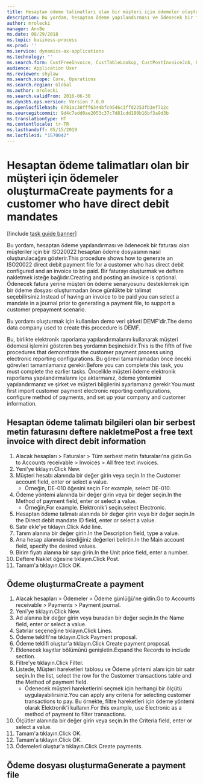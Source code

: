 ```yaml
---
title: Hesaptan ödeme talimatları olan bir müşteri için ödemeler oluşturma
description: Bu yordam, hesaptan ödeme yapılandırması ve ödenecek bir faturası olan müşteriler için bir ISO20022 hesaptan ödeme dosyasının nasıl oluşturulacağını gösterir.
author: mrolecki
manager: AnnBe
ms.date: 08/29/2018
ms.topic: business-process
ms.prod: ''
ms.service: dynamics-ax-applications
ms.technology: ''
ms.search.form: CustFreeInvoice, CustTableLookup, CustPostInvoiceJob, LedgerJournalTable, LedgerJournalTransCustPaym, SysQueryForm, CustPaymProposalEdit, BankAccountTableLookUp
audience: Application User
ms.reviewer: shylaw
ms.search.scope: Core, Operations
ms.search.region: Global
ms.author: mrolecki
ms.search.validFrom: 2016-06-30
ms.dyn365.ops.version: Version 7.0.0
ms.openlocfilehash: 6781ac38fff6344bfc9546c3ffd2253fb3ef712c
ms.sourcegitcommit: 9d4c7edd0ae2053c37c7d81cdd180b16bf3a9d3b
ms.translationtype: HT
ms.contentlocale: tr-TR
ms.lasthandoff: 05/15/2019
ms.locfileid: "1570042"
---
```

# <a name="create-payments-for-a-customer-who-have-direct-debit-mandates"></a><span data-ttu-id="34f1b-103">Hesaptan ödeme talimatları olan bir müşteri için ödemeler oluşturma</span><span class="sxs-lookup"><span data-stu-id="34f1b-103">Create payments for a customer who have direct debit mandates</span></span>

[!include [task guide banner](../../includes/task-guide-banner.md)]

<span data-ttu-id="34f1b-104">Bu yordam, hesaptan ödeme yapılandırması ve ödenecek bir faturası olan müşteriler için bir ISO20022 hesaptan ödeme dosyasının nasıl oluşturulacağını gösterir.</span><span class="sxs-lookup"><span data-stu-id="34f1b-104">This procedure shows how to generate an ISO20022 direct debit payment file for a customer who has direct debit configured and an invoice to be paid.</span></span> <span data-ttu-id="34f1b-105">Bir faturayı oluşturmak ve deftere nakletmek isteğe bağlıdır.</span><span class="sxs-lookup"><span data-stu-id="34f1b-105">Creating and posting an invoice is optional.</span></span> <span data-ttu-id="34f1b-106">Ödenecek fatura yerine müşteri ön ödeme senaryosunu desteklemek için bir ödeme dosyası oluşturmadan önce günlükte bir talimat seçebilirsiniz.</span><span class="sxs-lookup"><span data-stu-id="34f1b-106">Instead of having an invoice to be paid you can select a mandate in a journal prior to generating a payment file, to support a customer prepayment scenario.</span></span>



<span data-ttu-id="34f1b-107">Bu yordamı oluşturmak için kullanılan demo veri şirketi DEMF'dir.</span><span class="sxs-lookup"><span data-stu-id="34f1b-107">The demo data company used to create this procedure is DEMF.</span></span>



<span data-ttu-id="34f1b-108">Bu, birlikte elektronik raporlama yapılandırmalarını kullanarak müşteri ödemesi işlemini gösteren beş yordamın beşincisidir.</span><span class="sxs-lookup"><span data-stu-id="34f1b-108">This is the fifth of five procedures that demonstrate the customer payment process using electronic reporting configurations.</span></span> <span data-ttu-id="34f1b-109">Bu görevi tamamlamadan önce önceki görevleri tamamlamanız gerekir.</span><span class="sxs-lookup"><span data-stu-id="34f1b-109">Before you can complete this task, you must complete the earlier tasks.</span></span> <span data-ttu-id="34f1b-110">Öncelikle müşteri ödeme elektronik raporlama yapılandırmalarını içe aktarmanız, ödeme yöntemini yapılandırmanız ve şirket ve müşteri bilgilerini ayarlamanız gerekir.</span><span class="sxs-lookup"><span data-stu-id="34f1b-110">You must first import customer payment electronic reporting configurations, configure method of payments, and set up your company and customer information.</span></span> 


## <a name="post-a-free-text-invoice-with-direct-debit-information"></a><span data-ttu-id="34f1b-111">Hesaptan ödeme talimatı bilgileri olan bir serbest metin faturasını deftere nakletme</span><span class="sxs-lookup"><span data-stu-id="34f1b-111">Post a free text invoice with direct debit information</span></span>
1. <span data-ttu-id="34f1b-112">Alacak hesapları > Faturalar > Tüm serbest metin faturaları'na gidin.</span><span class="sxs-lookup"><span data-stu-id="34f1b-112">Go to Accounts receivable > Invoices > All free text invoices.</span></span>
2. <span data-ttu-id="34f1b-113">Yeni'ye tıklayın.</span><span class="sxs-lookup"><span data-stu-id="34f1b-113">Click New.</span></span>
3. <span data-ttu-id="34f1b-114">Müşteri hesabı alanında bir değer girin veya seçin.</span><span class="sxs-lookup"><span data-stu-id="34f1b-114">In the Customer account field, enter or select a value.</span></span>
    * <span data-ttu-id="34f1b-115">Örneğin, DE-010 öğesini seçin.</span><span class="sxs-lookup"><span data-stu-id="34f1b-115">For example, select DE-010.</span></span>  
4. <span data-ttu-id="34f1b-116">Ödeme yöntemi alanında bir değer girin veya bir değer seçin.</span><span class="sxs-lookup"><span data-stu-id="34f1b-116">In the Method of payment field, enter or select a value.</span></span>
    * <span data-ttu-id="34f1b-117">Örneğin,</span><span class="sxs-lookup"><span data-stu-id="34f1b-117">For example.</span></span> <span data-ttu-id="34f1b-118">Elektronik'i seçin.</span><span class="sxs-lookup"><span data-stu-id="34f1b-118">select Electronic.</span></span>  
5. <span data-ttu-id="34f1b-119">Hesaptan ödeme talimatı alanında bir değer girin veya bir değer seçin.</span><span class="sxs-lookup"><span data-stu-id="34f1b-119">In the Direct debit mandate ID field, enter or select a value.</span></span>
6. <span data-ttu-id="34f1b-120">Satır ekle'ye tıklayın.</span><span class="sxs-lookup"><span data-stu-id="34f1b-120">Click Add line.</span></span>
7. <span data-ttu-id="34f1b-121">Tanım alanına bir değer girin.</span><span class="sxs-lookup"><span data-stu-id="34f1b-121">In the Description field, type a value.</span></span>
8. <span data-ttu-id="34f1b-122">Ana hesap alanında istediğiniz değerleri belirtin.</span><span class="sxs-lookup"><span data-stu-id="34f1b-122">In the Main account field, specify the desired values.</span></span>
9. <span data-ttu-id="34f1b-123">Birim fiyatı alanına bir sayı girin.</span><span class="sxs-lookup"><span data-stu-id="34f1b-123">In the Unit price field, enter a number.</span></span>
10. <span data-ttu-id="34f1b-124">Deftere Naklet öğesine tıklayın.</span><span class="sxs-lookup"><span data-stu-id="34f1b-124">Click Post.</span></span>
11. <span data-ttu-id="34f1b-125">Tamam'a tıklayın.</span><span class="sxs-lookup"><span data-stu-id="34f1b-125">Click OK.</span></span>

## <a name="create-a-payment"></a><span data-ttu-id="34f1b-126">Ödeme oluşturma</span><span class="sxs-lookup"><span data-stu-id="34f1b-126">Create a payment</span></span>
1. <span data-ttu-id="34f1b-127">Alacak hesapları > Ödemeler > Ödeme günlüğü'ne gidin.</span><span class="sxs-lookup"><span data-stu-id="34f1b-127">Go to Accounts receivable > Payments > Payment journal.</span></span>
2. <span data-ttu-id="34f1b-128">Yeni'ye tıklayın.</span><span class="sxs-lookup"><span data-stu-id="34f1b-128">Click New.</span></span>
3. <span data-ttu-id="34f1b-129">Ad alanına bir değer girin veya buradan bir değer seçin.</span><span class="sxs-lookup"><span data-stu-id="34f1b-129">In the Name field, enter or select a value.</span></span>
4. <span data-ttu-id="34f1b-130">Satırlar seçeneğine tıklayın.</span><span class="sxs-lookup"><span data-stu-id="34f1b-130">Click Lines.</span></span>
5. <span data-ttu-id="34f1b-131">Ödeme teklifi'ne tıklayın.</span><span class="sxs-lookup"><span data-stu-id="34f1b-131">Click Payment proposal.</span></span>
6. <span data-ttu-id="34f1b-132">Ödeme teklifi oluştur'a tıklayın.</span><span class="sxs-lookup"><span data-stu-id="34f1b-132">Click Create payment proposal.</span></span>
7. <span data-ttu-id="34f1b-133">Eklenecek kayıtlar bölümünü genişletin.</span><span class="sxs-lookup"><span data-stu-id="34f1b-133">Expand the Records to include section.</span></span>
8. <span data-ttu-id="34f1b-134">Filtre'ye tıklayın.</span><span class="sxs-lookup"><span data-stu-id="34f1b-134">Click Filter.</span></span>
9. <span data-ttu-id="34f1b-135">Listede, Müşteri hareketleri tablosu ve Ödeme yöntemi alanı için bir satır seçin.</span><span class="sxs-lookup"><span data-stu-id="34f1b-135">In the list, select the row for the Customer transactions table and the Method of payment field.</span></span>
    * <span data-ttu-id="34f1b-136">Ödenecek müşteri hareketlerini seçmek için herhangi bir ölçütü uygulayabilirsiniz.</span><span class="sxs-lookup"><span data-stu-id="34f1b-136">You can apply any criteria for selecting customer transactions to pay.</span></span> <span data-ttu-id="34f1b-137">Bu örnekte, filtre hareketleri için ödeme yöntemi olarak Elektronik'i kullanın.</span><span class="sxs-lookup"><span data-stu-id="34f1b-137">For this example, use Electronic as a method of payment to filter transactions.</span></span>  
10. <span data-ttu-id="34f1b-138">Ölçütler alanında bir değer girin veya seçin.</span><span class="sxs-lookup"><span data-stu-id="34f1b-138">In the Criteria field, enter or select a value.</span></span>
11. <span data-ttu-id="34f1b-139">Tamam'a tıklayın.</span><span class="sxs-lookup"><span data-stu-id="34f1b-139">Click OK.</span></span>
12. <span data-ttu-id="34f1b-140">Tamam'a tıklayın.</span><span class="sxs-lookup"><span data-stu-id="34f1b-140">Click OK.</span></span>
13. <span data-ttu-id="34f1b-141">Ödemeleri oluştur'a tıklayın.</span><span class="sxs-lookup"><span data-stu-id="34f1b-141">Click Create payments.</span></span>

## <a name="generate-a-payment-file"></a><span data-ttu-id="34f1b-142">Ödeme dosyası oluşturma</span><span class="sxs-lookup"><span data-stu-id="34f1b-142">Generate a payment file</span></span>

